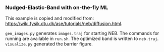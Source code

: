 ### Nudged-Elastic-Band with on-the-fly ML

This example is copied and modified from:
<https://wiki.fysik.dtu.dk/ase/tutorials/neb/diffusion.html>.

`gen_images.py` generates `images.traj` for starting NEB.
The commands for running are available in `run.sh`.
The optimized band is written to `neb.traj`.
`visualize.py` generated the barrier figure.
